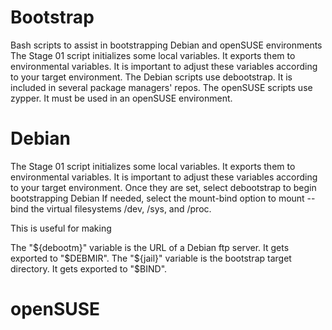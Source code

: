 # Bootstrap
Bash scripts to assist in bootstrapping Debian and openSUSE environments
The Stage 01 script initializes some local variables. It exports them to environmental variables. It is important to adjust these variables according to your target environment.
The Debian scripts use debootstrap.
It is included in several package managers' repos. 
The openSUSE scripts use zypper.
It must be used in an openSUSE environment.

# Debian
The Stage 01 script initializes some local variables.
It exports them to environmental variables.
It is important to adjust these variables according to your target environment.
Once they are set, select debootstrap to begin bootstrapping Debian
If needed, select the mount-bind option to mount --bind the virtual filesystems
/dev, /sys, and /proc.

This is useful for making 

The "${debootm}" variable is the URL of a Debian ftp server. 
It gets exported to "$DEBMIR".
The "${jail}" variable is the bootstrap target directory. 
It gets exported to "$BIND".

# openSUSE
